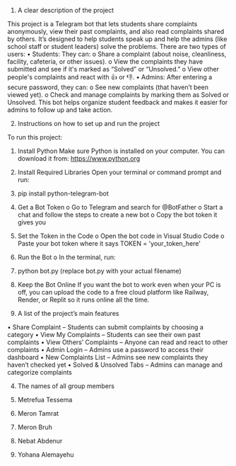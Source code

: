 1. A clear description of the project

This project is a Telegram bot that lets students share complaints anonymously, view their past complaints, and also read complaints shared by others. It’s designed to help students speak up and help the admins (like school staff or student leaders) solve the problems.
There are two types of users:
•	Students:
They can:
o	Share a complaint (about noise, cleanliness, facility, cafeteria, or other issues).
o	View the complaints they have submitted and see if it's marked as “Solved” or “Unsolved.”
o	View other people's complaints and react with 👍 or 👎.
•	Admins:
After entering a secure password, they can:
o	See new complaints (that haven’t been viewed yet).
o	Check and manage complaints by marking them as Solved or Unsolved.
This bot helps organize student feedback and makes it easier for admins to follow up and take action.

2. Instructions on how to set up and run the project

To run this project:
1.	Install Python
Make sure Python is installed on your computer. You can download it from: https://www.python.org
2.	Install Required Libraries
Open your terminal or command prompt and run:
3.	pip install python-telegram-bot
4.	Get a Bot Token
o	Go to Telegram and search for @BotFather
o	Start a chat and follow the steps to create a new bot
o	Copy the bot token it gives you
5.	Set the Token in the Code
o	Open the bot code in Visual Studio Code
o	Paste your bot token where it says TOKEN = 'your_token_here'
6.	Run the Bot
o	In the terminal, run:
7.	python bot.py
(replace bot.py with your actual filename)
8.	Keep the Bot Online
If you want the bot to work even when your PC is off, you can upload the code to a free cloud platform like Railway, Render, or Replit so it runs online all the time.

3. A list of the project’s main features

•	Share Complaint – Students can submit complaints by choosing a category
•	View My Complaints – Students can see their own past complaints
•	View Others’ Complaints – Anyone can read and react to other complaints
•	Admin Login – Admins use a password to access their dashboard
•	New Complaints List – Admins see new complaints they haven’t checked yet
•	Solved & Unsolved Tabs – Admins can manage and categorize complaints

4. The names of all group members
            
1.	Metrefua Tessema                           
2.	Meron Tamrat                               
3.	Meron Bruh                                 
4.	Nebat Abdenur                              
5.	Yohana Alemayehu                          
